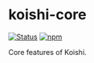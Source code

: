 # koishi-core
 
[![Status](https://img.shields.io/github/workflow/status/koishijs/koishi/CI/master?style=flat-square)](https://github.com/koishijs/koishi/actions?query=workflow:CI)
[![npm](https://img.shields.io/npm/v/koishi-core?style=flat-square)](https://www.npmjs.com/package/koishi-core)

Core features of Koishi.
